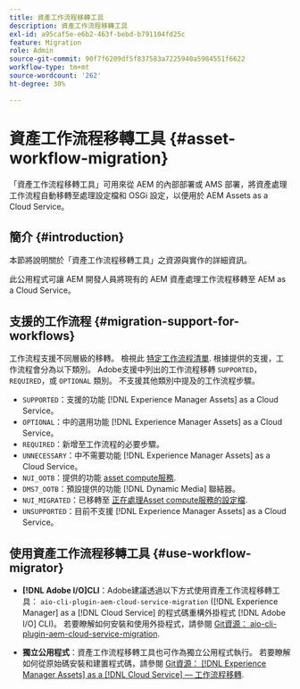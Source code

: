 ```yaml
---
title: 資產工作流程移轉工具
description: 資產工作流程移轉工具
exl-id: a95caf5e-e6b2-463f-bebd-b791104fd25c
feature: Migration
role: Admin
source-git-commit: 90f7f6209df5f837583a7225940a5984551f6622
workflow-type: tm+mt
source-wordcount: '262'
ht-degree: 30%

---
```


# 資產工作流程移轉工具 {#asset-workflow-migration}

「資產工作流程移轉工具」可用來從 AEM 的內部部署或 AMS 部署，將資產處理工作流程自動移轉至處理設定檔和 OSGi 設定，以便用於 AEM Assets as a Cloud Service。

## 簡介 {#introduction}

本節將說明關於「資產工作流程移轉工具」之資源與實作的詳細資訊。

此公用程式可讓 AEM 開發人員將現有的 AEM 資產處理工作流程移轉至 AEM as a Cloud Service。

## 支援的工作流程 {#migration-support-for-workflows}

工作流程支援不同層級的移轉。 檢視此 [特定工作流程清單](https://github.com/adobe/aem-cloud-migration/blob/master/src/main/resources/workflowSteps.properties). 根據提供的支援，工作流程會分為以下類別。 Adobe支援中列出的工作流程移轉 `SUPPORTED`， `REQUIRED`，或 `OPTIONAL` 類別。 不支援其他類別中提及的工作流程步驟。

* `SUPPORTED`：支援的功能 [!DNL Experience Manager Assets] as a Cloud Service。
* `OPTIONAL`：中的選用功能 [!DNL Experience Manager Assets] as a Cloud Service。
* `REQUIRED`：新增至工作流程的必要步驟。
* `UNNECESSARY`：中不需要功能 [!DNL Experience Manager Assets] as a Cloud Service。
* `NUI_OOTB`：提供的功能 [asset compute服務](/help/assets/asset-microservices-configure-and-use.md).
* `DMS7_OOTB`：預設提供的功能 [!DNL Dynamic Media] 聯結器。
* `NUI_MIGRATED`：已移轉至 [正在處理Asset compute服務的設定檔](/help/assets/asset-microservices-configure-and-use.md).
* `UNSUPPORTED`：目前不支援 [!DNL Experience Manager Assets] as a Cloud Service。

## 使用資產工作流程移轉工具 {#use-workflow-migrator}

* **[!DNL Adobe I/O]CLI**：Adobe建議透過以下方式使用資產工作流程移轉工具： `aio-cli-plugin-aem-cloud-service-migration` ([!DNL Experience Manager] as a [!DNL Cloud Service] 的程式碼重構外掛程式 [!DNL Adobe I/O] CLI)。 若要瞭解如何安裝和使用外掛程式，請參閱 [Git資源： aio-cli-plugin-aem-cloud-service-migration](https://github.com/adobe/aio-cli-plugin-aem-cloud-service-migration#introduction).

* **獨立公用程式**：資產工作流程移轉工具也可作為獨立公用程式執行。 若要瞭解如何從原始碼安裝和建置程式碼，請參閱 [Git資源： [!DNL Experience Manager Assets] as a [!DNL Cloud Service]  — 工作流程移轉](https://github.com/adobe/aem-cloud-migration).
